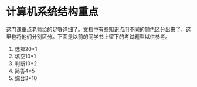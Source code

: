 # 计算机系统结构重点

这门课重点老师给的足够详细了。文档中有些知识点用不同的颜色区分出来了，这里也将他们分别区分。下面是以前的同学书上留下的考试题型以供参考。

1. 选择20×1
2. 填空10*1
3. 判断10*2
4. 简答4*5
5. 综合3*10